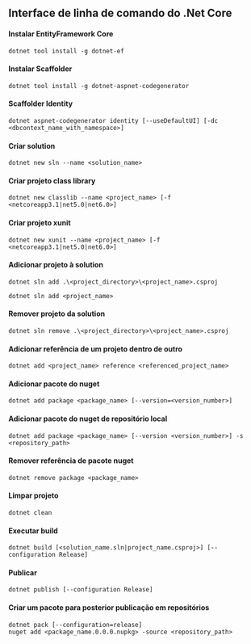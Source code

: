 ## Interface de linha de comando do .Net Core

#### Instalar EntityFramework Core
```
dotnet tool install -g dotnet-ef
```

#### Instalar Scaffolder
```
dotnet tool install -g dotnet-aspnet-codegenerator
```

#### Scaffolder Identity
```
dotnet aspnet-codegenerator identity [--useDefaultUI] [-dc <dbcontext_name_with_namespace>]
```

#### Criar solution
```
dotnet new sln --name <solution_name>
```

#### Criar projeto class library
```
dotnet new classlib --name <project_name> [-f <netcoreapp3.1|net5.0|net6.0>]
```

#### Criar projeto xunit
```
dotnet new xunit --name <project_name> [-f <netcoreapp3.1|net5.0|net6.0>]
```

#### Adicionar projeto à solution
```
dotnet sln add .\<project_directory>\<project_name>.csproj
```
```
dotnet sln add <project_name>
```

#### Remover projeto da solution
```
dotnet sln remove .\<project_directory>\<project_name>.csproj
```

#### Adicionar referência de um projeto dentro de outro
```
dotnet add <project_name> reference <referenced_project_name>
```

#### Adicionar pacote do nuget
```
dotnet add package <package_name> [--version=<version_number>]
```

#### Adicionar pacote do nuget de repositório local
```
dotnet add package <package_name> [--version <version_number>] -s <repository_path>
```

#### Remover referência de pacote nuget
```
dotnet remove package <package_name>
```

#### Limpar projeto
```
dotnet clean
```

#### Executar build
```
dotnet build [<solution_name.sln|project_name.csproj>] [--configuration Release]
```

#### Publicar
```
dotnet publish [--configuration Release]
```

#### Criar um pacote para posterior publicação em repositórios
```
dotnet pack [--configuration=release]
nuget add <package_name.0.0.0.nupkg> -source <repository_path>
```
